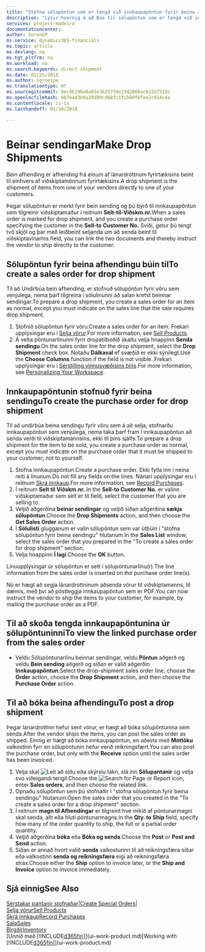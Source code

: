 ```yaml
---
title: "Stofna sölupöntun sem er tengd við innkaupapöntun fyrir beina afhendingu | Microsoft Docs"
description: "Lýsir hvernig á að Búa til sölupöntun sem er tengd við innkaupapöntun til að virkja sendingu beint frá lánardrottni til viðskiptamanns."
services: project-madeira
documentationcenter: 
author: SorenGP
ms.service: dynamics365-financials
ms.topic: article
ms.devlang: na
ms.tgt_pltfrm: na
ms.workload: na
ms.search.keywords: direct shipment
ms.date: 01/25/2018
ms.author: sgroespe
ms.translationtype: HT
ms.sourcegitcommit: bec0619be0a65e3625759e13d2866ac615d7513c
ms.openlocfilehash: 087ead3b0a28d09cd687c1fcb60f6fee2c914c4a
ms.contentlocale: is-is
ms.lasthandoff: 01/30/2018

---
```

# <a name="make-drop-shipments"></a><span data-ttu-id="22957-103">Beinar sendingar</span><span class="sxs-lookup"><span data-stu-id="22957-103">Make Drop Shipments</span></span>
<span data-ttu-id="22957-104">Bein afhending er afhending frá einum af lánardrottnum fyrirtækisins beint til einhvers af viðskiptamönnum fyrirtækisins.</span><span class="sxs-lookup"><span data-stu-id="22957-104">A drop shipment is the shipment of items from one of your vendors directly to one of your customers.</span></span>

<span data-ttu-id="22957-105">Þegar sölupöntun er merkt fyrir bein sending og þú býrð til innkaupapöntun sem tilgreinir viðskiptamaður í reitnum **Selt-til-Viðskm.nr.**</span><span class="sxs-lookup"><span data-stu-id="22957-105">When a sales order is marked for drop shipment, and you create a purchase order specifying the customer in the **Sell-to Customer No.**</span></span> <span data-ttu-id="22957-106">Sviði, getur þú tengt tvö skjöl og þar með leiðbeint seljanda um að senda beint til viðskiptavinarins.</span><span class="sxs-lookup"><span data-stu-id="22957-106">field, you can link the two documents and thereby instruct the vendor to ship directly to the customer.</span></span>

## <a name="to-create-a-sales-order-for-drop-shipment"></a><span data-ttu-id="22957-107">Sölupöntun fyrir beina afhendingu búin til</span><span class="sxs-lookup"><span data-stu-id="22957-107">To create a sales order for drop shipment</span></span>
<span data-ttu-id="22957-108">Til að Undirbúa bein afhending, er stofnuð sölupöntun fyrir vöru sem venjulega, nema þarf tilgreina í sölulínunni að salan krefst beinnar sendingar.</span><span class="sxs-lookup"><span data-stu-id="22957-108">To prepare a drop shipment, you create a sales order for an item as normal, except you must indicate on the sales line that the sale requires drop shipment.</span></span>

1. <span data-ttu-id="22957-109">Stofnið sölupöntun fyrir vöru.</span><span class="sxs-lookup"><span data-stu-id="22957-109">Create a sales order for an item.</span></span> <span data-ttu-id="22957-110">Frekari upplýsingar eru í [Selja vörur](sales-how-sell-products.md).</span><span class="sxs-lookup"><span data-stu-id="22957-110">For more information, see [Sell Products](sales-how-sell-products.md).</span></span>
2. <span data-ttu-id="22957-111">Á velta pöntunarlínunni fyrir dropatilboðið skaltu velja hnappinn **Senda sendingu**.</span><span class="sxs-lookup"><span data-stu-id="22957-111">On the sales order line for the drop shipment, select the **Drop Shipment** check box.</span></span> <span data-ttu-id="22957-112">Notaðu **Dálkaval** ef svæðið er ekki sýnilegt.</span><span class="sxs-lookup"><span data-stu-id="22957-112">Use the **Choose Columns** function if the field is not visible.</span></span> <span data-ttu-id="22957-113">Frekari upplýsingar eru í [Sérstilling vinnusvæðisins þíns](ui-personalization-user.md).</span><span class="sxs-lookup"><span data-stu-id="22957-113">For more information, see [Personalizing Your Workspace](ui-personalization-user.md).</span></span>

## <a name="to-create-the-purchase-order-for-drop-shipment"></a><span data-ttu-id="22957-114">Innkaupapöntunin stofnuð fyrir beina sendingu</span><span class="sxs-lookup"><span data-stu-id="22957-114">To create the purchase order for drop shipment</span></span>
<span data-ttu-id="22957-115">Til að undirbúa beina sendingu fyrir vöru sem á að selja, stofnarðu innkaupapöntun sem venjulega, nema taka þarf fram í innkaupapöntun að senda verði til viðskiptamannsins, ekki til þíns sjálfs.</span><span class="sxs-lookup"><span data-stu-id="22957-115">To prepare a drop shipment for the item to be sold, you create a purchase order as normal, except you must indicate on the purchase order that it must be shipped to your customer, not to yourself.</span></span>

1. <span data-ttu-id="22957-116">Stofna innkaupapöntun.</span><span class="sxs-lookup"><span data-stu-id="22957-116">Create a purchase order.</span></span> <span data-ttu-id="22957-117">Ekki fylla inn í neina reiti á línunum.</span><span class="sxs-lookup"><span data-stu-id="22957-117">Do not fill any fields on the lines.</span></span> <span data-ttu-id="22957-118">Nánari upplýsingar eru í reitnum [Skrá innkaup](purchasing-how-record-purchases.md).</span><span class="sxs-lookup"><span data-stu-id="22957-118">For more information, see [Record Purchases](purchasing-how-record-purchases.md).</span></span>
2. <span data-ttu-id="22957-119">Í reitnum **Selt til Viðskm.nr.**.</span><span class="sxs-lookup"><span data-stu-id="22957-119">In the **Sell-to Customer No.**</span></span> <span data-ttu-id="22957-120">er valinn viðskiptamaður sem selt er til.</span><span class="sxs-lookup"><span data-stu-id="22957-120">field, select the customer that you are selling to.</span></span>
3. <span data-ttu-id="22957-121">Veljið aðgerðina **beinar sendingar** og veljið síðan aðgerðina **sækja sölupöntun**.</span><span class="sxs-lookup"><span data-stu-id="22957-121">Choose the **Drop Shipments** action, and then choose the **Get Sales Order** action.</span></span>
4. <span data-ttu-id="22957-122">Í **Sölulisti** glugganum er valin sölupöntun sem var útbúin í "stofna sölupöntun fyrir beina sendingu" hlutanum.</span><span class="sxs-lookup"><span data-stu-id="22957-122">In the **Sales List** window, select the sales order that you prepared in the "To create a sales order for drop shipment" section.</span></span>
5. <span data-ttu-id="22957-123">Velja hnappinn **Í lagi**.</span><span class="sxs-lookup"><span data-stu-id="22957-123">Choose the **OK** button.</span></span>

<span data-ttu-id="22957-124">Línuupplýsingar úr sölupöntun er sett í sölupöntunarlínu(r).</span><span class="sxs-lookup"><span data-stu-id="22957-124">The line information from the sales order is inserted on the purchase order line(s).</span></span>

<span data-ttu-id="22957-125">Nú er hægt að segja lánardrottninum aðsenda vörur til viðskiptamanns, til dæmis, með því að póstleggja innkaupapöntun sem er PDF.</span><span class="sxs-lookup"><span data-stu-id="22957-125">You can now instruct the vendor to ship the items to your customer, for example, by mailing the purchase order as a PDF.</span></span>     

## <a name="to-view-the-linked-purchase-order-from-the-sales-order"></a><span data-ttu-id="22957-126">Til að skoða tengda innkaupapöntunina úr sölupöntuninni</span><span class="sxs-lookup"><span data-stu-id="22957-126">To view the linked purchase order from the sales order</span></span>
* <span data-ttu-id="22957-127">Veldu Sölupöntunarlínu beinnar sendingar, veldu **Pöntun** aðgerð og veldu **Bein sending** aðgerð og síðan er valið aðgerðin **Innkaupapöntun**.</span><span class="sxs-lookup"><span data-stu-id="22957-127">Select the drop-shipment sales order line, choose the **Order** action, choose the **Drop Shipment** action, and then choose the **Purchase Order** action.</span></span>

## <a name="to-post-a-drop-shipment"></a><span data-ttu-id="22957-128">Til að bóka beina afhendingu</span><span class="sxs-lookup"><span data-stu-id="22957-128">To post a drop shipment</span></span>
<span data-ttu-id="22957-129">Þegar lánardrottinn hefur sent vörur, er hægt að bóka sölupöntunina sem senda.</span><span class="sxs-lookup"><span data-stu-id="22957-129">After the vendor ships the items, you can post the sales order as shipped.</span></span> <span data-ttu-id="22957-130">Einnig er hægt að bóka innkaupapöntun, en aðeins með **Móttöku** valkostinn fyrr en sölupöntunin hefur verið reikningsfært.</span><span class="sxs-lookup"><span data-stu-id="22957-130">You can also post the purchase order, but only with the **Receive** option until the sales order has been invoiced.</span></span>

1. <span data-ttu-id="22957-131">Velja skal ![Leit að síðu eða skýrslu](media/ui-search/search_small.png "Leit að síðu eða skýrslu táknið") tákn, slá inn **Sölupantanir** og velja svo viðeigandi tengil.</span><span class="sxs-lookup"><span data-stu-id="22957-131">Choose the ![Search for Page or Report](media/ui-search/search_small.png "Search for Page or Report icon") icon, enter **Sales orders**, and then choose the related link.</span></span>
2. <span data-ttu-id="22957-132">Opnaðu sölupöntun sem þú stofnaðir í "stofna sölupöntun fyrir beina sendingu" hlutanum.</span><span class="sxs-lookup"><span data-stu-id="22957-132">Open the sales order that you created in the "To create a sales order for a drop shipment" section.</span></span>
3. <span data-ttu-id="22957-133">Í reitnum **magn til Afhendingar** er tilgreint hve mikið af pöntunarmagni skal senda, allt eða hluti pöntunarmagns.</span><span class="sxs-lookup"><span data-stu-id="22957-133">In the **Qty. to Ship** field, specify how many of the order quantity to ship, the full or a partial order quantity.</span></span>
4. <span data-ttu-id="22957-134">Veljið aðgerðina **bóka** eða **Bóka og senda**.</span><span class="sxs-lookup"><span data-stu-id="22957-134">Choose the **Post** or **Post and Send** action.</span></span>
5. <span data-ttu-id="22957-135">Síðan er annað hvort valið **senda** valkosturinn til að reikningsfæra síðar eða valkostinn **senda og reikningsfæra** eigi að reikningsfæra strax.</span><span class="sxs-lookup"><span data-stu-id="22957-135">Choose either the **Ship** option to invoice later, or the **Ship and Invoice** option to invoice immediately.</span></span>

## <a name="see-also"></a><span data-ttu-id="22957-136">Sjá einnig</span><span class="sxs-lookup"><span data-stu-id="22957-136">See Also</span></span>
<span data-ttu-id="22957-137">[Sérstakar pantanir stofnaðar](sales-how-to-create-special-orders.md)|</span><span class="sxs-lookup"><span data-stu-id="22957-137">[Create Special Orders](sales-how-to-create-special-orders.md)|</span></span>  
[<span data-ttu-id="22957-138">Selja vörur</span><span class="sxs-lookup"><span data-stu-id="22957-138">Sell Products</span></span>](sales-how-sell-products.md)  
[<span data-ttu-id="22957-139">Skrá innkaup</span><span class="sxs-lookup"><span data-stu-id="22957-139">Record Purchases</span></span>](purchasing-how-record-purchases.md)  
[<span data-ttu-id="22957-140">Sala</span><span class="sxs-lookup"><span data-stu-id="22957-140">Sales</span></span>](sales-manage-sales.md)  
[<span data-ttu-id="22957-141">Birgðir</span><span class="sxs-lookup"><span data-stu-id="22957-141">Inventory</span></span>](inventory-manage-inventory.md)  
<span data-ttu-id="22957-142">[Unnið með [!INCLUDE[d365fin](includes/d365fin_md.md)]](ui-work-product.md)</span><span class="sxs-lookup"><span data-stu-id="22957-142">[Working with [!INCLUDE[d365fin](includes/d365fin_md.md)]](ui-work-product.md)</span></span>

